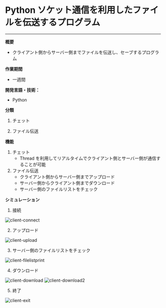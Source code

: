 # Python ソケット通信を利用したファイルを伝送するプログラム

---

**概要**

- クライアント側からサーバー側までファイルを伝送し、セーブするプログラム

**作業期間**

- 一週間

**開発言語・技術：**

- Python

**分類**

1. チェット

2. ファイル伝送

**機能**

1. チェット
   - Thread を利用してリアルタイムでクライアント側とサーバー側が通信することが可能
2. ファイル伝送
   - クライアント側からサーバー側までアップロード
   - サーバー側からクライアント側までダウンロード
   - サーバー側のファイルリストをチェック

**シミュレーション**

1. 接続

![client-connect](https://user-images.githubusercontent.com/50327128/107136923-dd866180-694a-11eb-927d-fccc5f1261ae.JPG)

2. アップロード

![client-upload](https://user-images.githubusercontent.com/50327128/107136930-f55de580-694a-11eb-9570-7cb8e936002a.JPG)

3. サーバー側のファイルリストをチェック

![client-filelistprint](https://user-images.githubusercontent.com/50327128/107136936-fd1d8a00-694a-11eb-9242-dd92ea3e2872.JPG)

4. ダウンロード

![client-download](https://user-images.githubusercontent.com/50327128/107136942-06a6f200-694b-11eb-9238-00984448aece.JPG)
![client-download2](https://user-images.githubusercontent.com/50327128/107136950-0d356980-694b-11eb-80a9-d0d88adb4f06.JPG)

5. 終了

![client-exit](https://user-images.githubusercontent.com/50327128/107136952-132b4a80-694b-11eb-9c17-95b40eb8f2c3.JPG)
